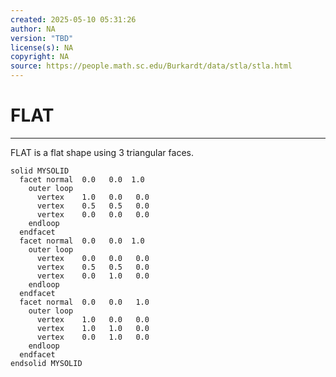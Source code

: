 ```yaml
---
created: 2025-05-10 05:31:26
author: NA
version: "TBD"
license(s): NA
copyright: NA
source: https://people.math.sc.edu/Burkardt/data/stla/stla.html
---
```




# FLAT
<!-- > This content is dual-licensed under your choice of the following licenses:
> 1.  **MIT License:** For the code implementations in Swift and Mermaid provided in this document.
> 2.  **Creative Commons Attribution 4.0 International License (CC BY 4.0):** For all other content, including the text, explanations, and the Mermaid diagrams and illustrations. -->

---

FLAT is a flat shape using 3 triangular faces.



```stl
solid MYSOLID
  facet normal  0.0   0.0  1.0    
    outer loop
      vertex    1.0   0.0   0.0    
      vertex    0.5   0.5   0.0    
      vertex    0.0   0.0   0.0    
    endloop
  endfacet
  facet normal  0.0   0.0  1.0    
    outer loop
      vertex    0.0   0.0   0.0 
      vertex    0.5   0.5   0.0    
      vertex    0.0   1.0   0.0    
    endloop
  endfacet
  facet normal  0.0   0.0   1.0    
    outer loop
      vertex    1.0   0.0   0.0
      vertex    1.0   1.0   0.0
      vertex    0.0   1.0   0.0
    endloop
  endfacet
endsolid MYSOLID
```


<!-- ---
>**Licenses:**
>
>- **MIT License:**  [![License: MIT](https://img.shields.io/badge/License-MIT-yellow.svg)](LICENSE) - Full text in [LICENSE](LICENSE) file.
>
--- -->

<!-- - **Creative Commons Attribution 4.0 International:** [![License: CC BY 4.0](https://licensebuttons.net/l/by/4.0/88x31.png)](LICENSE-CC-BY) - Legal details in [LICENSE-CC-BY](LICENSE-CC-BY) and at [Creative Commons official site](http://creativecommons.org/licenses/by/4.0/). -->
